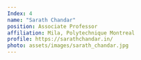```yaml
---
Index: 4
name: "Sarath Chandar"
position: Associate Professor
affiliation: Mila, Polytechnique Montreal
profile: https://sarathchandar.in/
photo: assets/images/sarath_chandar.jpg
---
```

